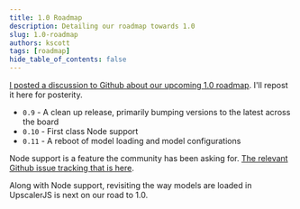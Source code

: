 ```yaml
---
title: 1.0 Roadmap
description: Detailing our roadmap towards 1.0
slug: 1.0-roadmap
authors: kscott
tags: [roadmap]
hide_table_of_contents: false
---
```


[I posted a discussion to Github about our upcoming 1.0 roadmap](https://github.com/thekevinscott/UpscalerJS/discussions/163). I'll repost it here for posterity.

<!--truncate-->

* `0.9` - A clean up release, primarily bumping versions to the latest across the board
* `0.10` - First class Node support
* `0.11` - A reboot of model loading and model configurations

Node support is a feature the community has been asking for. [The relevant Github issue tracking that is here](https://github.com/thekevinscott/UpscalerJS/issues/11).

Along with Node support, revisiting the way models are loaded in UpscalerJS is next on our road to 1.0.
